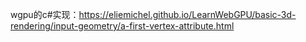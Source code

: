 wgpu的c#实现：https://eliemichel.github.io/LearnWebGPU/basic-3d-rendering/input-geometry/a-first-vertex-attribute.html
